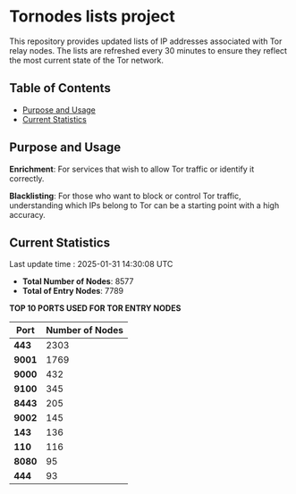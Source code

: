 # Tornodes lists project

This repository provides updated lists of IP addresses associated with Tor relay nodes. The lists are refreshed every 30 minutes to ensure they reflect the most current state of the Tor network.

## Table of Contents

- [Purpose and Usage](#purpose-and-usage)
- [Current Statistics](#current-statistics)


## Purpose and Usage

**Enrichment**: For services that wish to allow Tor traffic or identify it correctly.

**Blacklisting**: For those who want to block or control Tor traffic, understanding which IPs belong to Tor can be a starting point with a high accuracy.

## Current Statistics

Last update time : 2025-01-31 14:30:08 UTC

- **Total Number of Nodes**: 8577
- **Total of Entry Nodes**: 7789

**TOP 10 PORTS USED FOR TOR ENTRY NODES**

| **Port** | **Number of Nodes** |
|------|-----------------|
| **443**   | 2303  |
| **9001**   | 1769  |
| **9000**   | 432  |
| **9100**   | 345  |
| **8443**   | 205  |
| **9002**   | 145  |
| **143**   | 136  |
| **110**   | 116  |
| **8080**   | 95  |
| **444**   | 93  |

